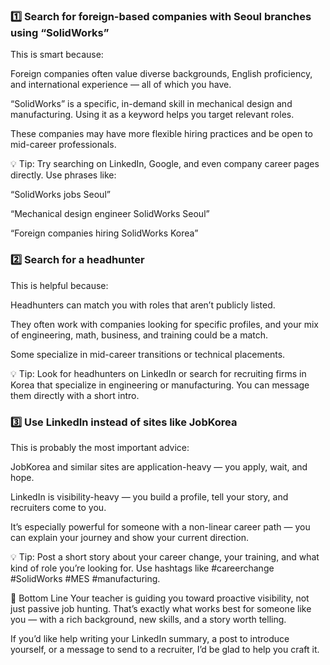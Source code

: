 ### 1️⃣ Search for foreign-based companies with Seoul branches using “SolidWorks”
This is smart because:

Foreign companies often value diverse backgrounds, English proficiency, and international experience — all of which you have.

“SolidWorks” is a specific, in-demand skill in mechanical design and manufacturing. Using it as a keyword helps you target relevant roles.

These companies may have more flexible hiring practices and be open to mid-career professionals.

💡 Tip: Try searching on LinkedIn, Google, and even company career pages directly. Use phrases like:

“SolidWorks jobs Seoul”

“Mechanical design engineer SolidWorks Seoul”

“Foreign companies hiring SolidWorks Korea”

### 2️⃣ Search for a headhunter
This is helpful because:

Headhunters can match you with roles that aren’t publicly listed.

They often work with companies looking for specific profiles, and your mix of engineering, math, business, and training could be a match.

Some specialize in mid-career transitions or technical placements.

💡 Tip: Look for headhunters on LinkedIn or search for recruiting firms in Korea that specialize in engineering or manufacturing. You can message them directly with a short intro.

### 3️⃣ Use LinkedIn instead of sites like JobKorea
This is probably the most important advice:

JobKorea and similar sites are application-heavy — you apply, wait, and hope.

LinkedIn is visibility-heavy — you build a profile, tell your story, and recruiters come to you.

It’s especially powerful for someone with a non-linear career path — you can explain your journey and show your current direction.

💡 Tip: Post a short story about your career change, your training, and what kind of role you’re looking for. Use hashtags like #careerchange #SolidWorks #MES #manufacturing.

🧠 Bottom Line
Your teacher is guiding you toward proactive visibility, not just passive job hunting. That’s exactly what works best for someone like you — with a rich background, new skills, and a story worth telling.

If you’d like help writing your LinkedIn summary, a post to introduce yourself, or a message to send to a recruiter, I’d be glad to help you craft it.